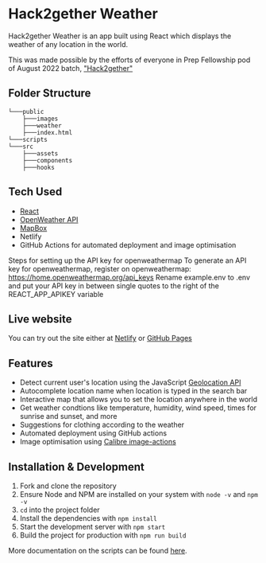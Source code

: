 # Hack2gether Weather

Hack2gether Weather is an app built using React which displays the weather of any location in the world.

This was made possible by the efforts of everyone in Prep Fellowship pod of August 2022 batch, ["Hack2gether"](https://prep-22-aug-prep-2-portfolio.netlify.app)

## Folder Structure
    └───public
        ├───images
        ├───weather
        ├───index.html
    └───scripts
    └───src
        ├───assets
        ├───components
        ├───hooks

## Tech Used

- [React](https://reactjs.org)
- [OpenWeather API](https://openweathermap.org/current)
- [MapBox](https://docs.mapbox.com/api/overview/)
- Netlify
- GitHub Actions for automated deployment and image optimisation

Steps for setting up the API key for openweathermap
To generate an API key for openweathermap, register on openweathermap: https://home.openweathermap.org/api_keys
Rename example.env to .env and put your API key in between single quotes to the right of the REACT_APP_APIKEY variable

## Live website

You can try out the site either at [Netlify](https://prep-22-aug-prep-2-project.netlify.app/) or [GitHub Pages](https://mlh-fellowship.github.io/prep-project-22.AUG.PREP.2/)

## Features

- Detect current user's location using the JavaScript [Geolocation API](https://developer.mozilla.org/en-US/docs/Web/API/Geolocation_API)
- Autocomplete location name when location is typed in the search bar
- Interactive map that allows you to set the location anywhere in the world
- Get weather condtions like temperature, humidity, wind speed, times for sunrise and sunset, and more
- Suggestions for clothing according to the weather
- Automated deployment using GitHub actions
- Image optimisation using [Calibre image-actions](https://github.com/calibreapp/image-actions)

## Installation & Development

1. Fork and clone the repository
2. Ensure Node and NPM are installed on your system with `node -v` and `npm -v`
3. `cd` into the project folder
4. Install the dependencies with `npm install`
5. Start the development server with `npm start`
6. Build the project for production with `npm run build`

More documentation on the scripts can be found [here](https://create-react-app.dev/docs/available-scripts).
